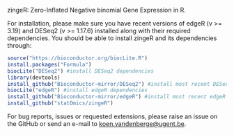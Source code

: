 zingeR: Zero-Inflated Negative binomial Gene Expression in R.

For installation, please make sure you have recent versions of edgeR (v >= 3.19) and DESeq2 (v >= 1.17.6) installed along with their required dependencies. You should be able to install zingeR and its dependencies through:

```R
source("https://bioconductor.org/biocLite.R")
install.packages("Formula")
biocLite("DESeq2") #install DESeq2 dependencies
library(devtools)
install_github("Bioconductor-mirror/DESeq2") #install most recent DESeq2 version
biocLite("edgeR") #install edgeR dependencies
install_github("Bioconductor-mirror/edgeR") #install most recent edgeR version
install_github("statOmics/zingeR")
```

For bug reports, issues or requested extensions, please raise an issue on the GitHub or send an e-mail to koen.vandenberge@ugent.be.

